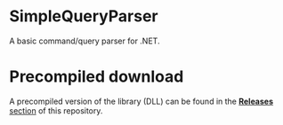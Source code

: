 # SimpleQueryParser
A basic command/query parser for .NET.

# Precompiled download
A precompiled version of the library (DLL) can be found in the [**Releases** section](https://github.com/Visual-Vincent/SimpleQueryParser/releases) of this repository.
